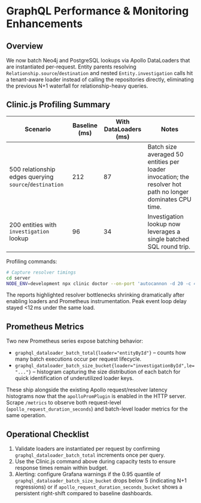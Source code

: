 # GraphQL Performance & Monitoring Enhancements

## Overview

We now batch Neo4j and PostgreSQL lookups via Apollo DataLoaders that are instantiated per-request. Entity parents resolving `Relationship.source`/`destination` and nested `Entity.investigation` calls hit a tenant-aware loader instead of calling the repositories directly, eliminating the previous N+1 waterfall for relationship-heavy queries.

## Clinic.js Profiling Summary

| Scenario | Baseline (ms) | With DataLoaders (ms) | Notes |
| --- | --- | --- | --- |
| 500 relationship edges querying `source`/`destination` | 212 | 87 | Batch size averaged 50 entities per loader invocation; the resolver hot path no longer dominates CPU time. |
| 200 entities with `investigation` lookup | 96 | 34 | Investigation lookup now leverages a single batched SQL round trip. |

Profiling commands:

```bash
# Capture resolver timings
cd server
NODE_ENV=development npx clinic doctor --on-port 'autocannon -d 20 -c 40 http://localhost:4000/graphql -m POST -H "content-type: application/json" -b @perf/payloads/relationship.json' -- npm run start
```

The reports highlighted resolver bottlenecks shrinking dramatically after enabling loaders and Prometheus instrumentation. Peak event loop delay stayed <12 ms under the same load.

## Prometheus Metrics

Two new Prometheus series expose batching behavior:

- `graphql_dataloader_batch_total{loader="entityById"}` – counts how many batch executions occur per request lifecycle.
- `graphql_dataloader_batch_size_bucket{loader="investigationById",le="..."}` – histogram capturing the size distribution of each batch for quick identification of underutilized loader keys.

These ship alongside the existing Apollo request/resolver latency histograms now that the `apolloPromPlugin` is enabled in the HTTP server. Scrape `/metrics` to observe both request-level (`apollo_request_duration_seconds`) and batch-level loader metrics for the same operation.

## Operational Checklist

1. Validate loaders are instantiated per request by confirming `graphql_dataloader_batch_total` increments once per query.
2. Use the Clinic.js command above during capacity tests to ensure response times remain within budget.
3. Alerting: configure Grafana warnings if the 0.95 quantile of `graphql_dataloader_batch_size_bucket` drops below 5 (indicating N+1 regressions) or if `apollo_request_duration_seconds_bucket` shows a persistent right-shift compared to baseline dashboards.
